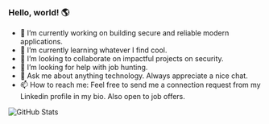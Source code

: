 ### Hello, world! 🌎

- 🔭 I’m currently working on building secure and reliable modern applications.
- 🌱 I’m currently learning whatever I find cool.
- 👯 I’m looking to collaborate on impactful projects on security.
- 🤔 I’m looking for help with job hunting.
- 💬 Ask me about anything technology. Always appreciate a nice chat.
- 📫 How to reach me: Feel free to send me a connection request from my Linkedin profile in my bio. Also open to job offers.
<!--
- 😄 Pronouns: ...
- ⚡ Fun fact: ...
-->

![GitHub Stats](https://github-readme-stats.vercel.app/api?username=yourusername)
